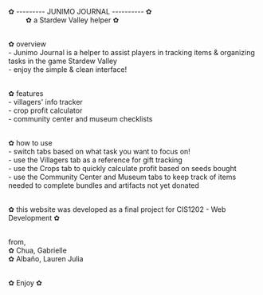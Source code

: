 ✿ --------- JUNIMO JOURNAL ---------- ✿<br/>
&emsp;&emsp;&ensp;✿ a Stardew Valley helper ✿<br/><br/>

✿ overview<br/>
\- Junimo Journal is a helper to assist players in tracking items & organizing tasks in the game Stardew Valley<br/>
\- enjoy the simple & clean interface!<br/><br/>

✿ features<br/>
\- villagers' info tracker<br/>
\- crop profit calculator<br/>
\- community center and museum checklists<br/><br/>

✿ how to use<br/>
\- switch tabs based on what task you want to focus on!<br/>
\- use the Villagers tab as a reference for gift tracking<br/>
\- use the Crops tab to quickly calculate profit based on seeds bought<br/>
\- use the Community Center and Museum tabs to keep track of items needed to complete bundles and artifacts not yet donated<br/><br/>

✿ this website was developed as a final project for CIS1202 - Web Development ✿<br/><br/>

from,<br/>
✿ Chua, Gabrielle<br/>
✿ Albaño, Lauren Julia<br/><br/>

✿ Enjoy ✿

